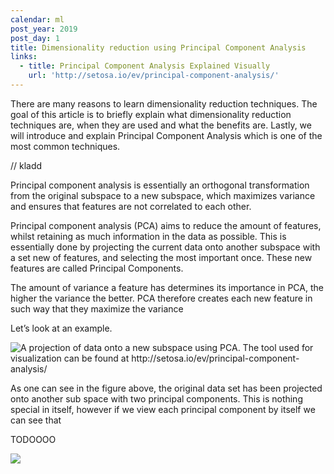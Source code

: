 ```yaml
---
calendar: ml
post_year: 2019
post_day: 1
title: Dimensionality reduction using Principal Component Analysis
links:
  - title: Principal Component Analysis Explained Visually
    url: 'http://setosa.io/ev/principal-component-analysis/'
---
```


There are many reasons to learn dimensionality reduction techniques. The goal of this article is to briefly explain what dimensionality reduction techniques are, when they are used and what the benefits are. Lastly, we will introduce and explain Principal Component Analysis which is one of the most common techniques.

// kladd

Principal component analysis is essentially an orthogonal transformation from the original subspace to a new subspace, which maximizes variance and ensures that features are not correlated to each other.

Principal component analysis (PCA) aims to reduce the amount of features, whilst retaining as much information in the data as possible. This is essentially done by projecting the current data onto another subspace with a set new of features, and selecting the most important once. These new features are called Principal Components.

The amount of variance a feature has determines its importance in PCA, the higher the variance the better. PCA therefore creates each new feature in such way that they maximize the variance 

Let’s look at an example.

![](/assets/screenshot-2019-11-12-at-18.03.52.png "A projection of data onto a new subspace using PCA. The tool used for visualization can be found at http://setosa.io/ev/principal-component-analysis/")

As one can see in the figure above, the original data set has been projected onto another sub space with two principal components. This is nothing special in itself, however if we view each principal component by itself we can see that 

TODOOOO

![](/assets/screenshot-2019-11-12-at-19.11.12.png)

![]()
